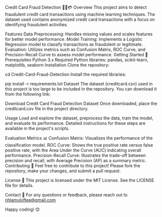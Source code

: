 Credit Card Fraud Detection 🕵️‍♂️💳
Overview
This project aims to detect fraudulent credit card transactions using machine learning techniques. The dataset used contains anonymized credit card transactions with a focus on identifying fraudulent activities.

Features
Data Preprocessing: Handles missing values and scales features for better model performance.
Model Training: Implements a Logistic Regression model to classify transactions as fraudulent or legitimate.
Evaluation: Utilizes metrics such as Confusion Matrix, ROC Curve, and Precision-Recall Curve to assess model performance.
Getting Started 🚀
Prerequisites
Python 3.x
Required Python libraries: pandas, scikit-learn, matplotlib, seaborn
Installation
Clone the repository:

cd Credit-Card-Fraud-Detection
Install the required libraries:

pip install -r requirements.txt
Dataset
The dataset (creditcard.csv) used in this project is too large to be included in the repository. You can download it from the following link:

Download Credit Card Fraud Detection Dataset
Once downloaded, place the creditcard.csv file in the project directory.

Usage
Load and explore the dataset, preprocess the data, train the model, and evaluate its performance. Detailed instructions for these steps are available in the project's scripts.

Evaluation Metrics 📊
Confusion Matrix: Visualizes the performance of the classification model.
ROC Curve: Shows the true positive rate versus false positive rate, with the Area Under the Curve (AUC) indicating overall performance.
Precision-Recall Curve: Illustrates the trade-off between precision and recall, with Average Precision (AP) as a summary metric.
Contributing 🤝
Feel free to contribute to this project! Please fork the repository, make your changes, and submit a pull request.

License 📝
This project is licensed under the MIT License. See the LICENSE file for details.

Contact 📧
For any questions or feedback, please reach out to nhlamuloftee@gmail.com

Happy coding! 😊
